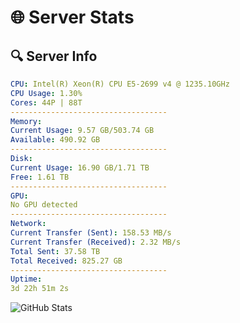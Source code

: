 # 🌐 Server Stats
## 🔍 Server Info
```yaml
CPU: Intel(R) Xeon(R) CPU E5-2699 v4 @ 1235.10GHz
CPU Usage: 1.30%
Cores: 44P | 88T
-----------------------------------
Memory:
Current Usage: 9.57 GB/503.74 GB
Available: 490.92 GB
-----------------------------------
Disk:
Current Usage: 16.90 GB/1.71 TB
Free: 1.61 TB
-----------------------------------
GPU:
No GPU detected
-----------------------------------
Network:
Current Transfer (Sent): 158.53 MB/s
Current Transfer (Received): 2.32 MB/s
Total Sent: 37.58 TB
Total Received: 825.27 GB
-----------------------------------
Uptime:
3d 22h 51m 2s
```
![GitHub Stats](https://img.shields.io/badge/Updated-2025-02-11_21:34:20-blue)
